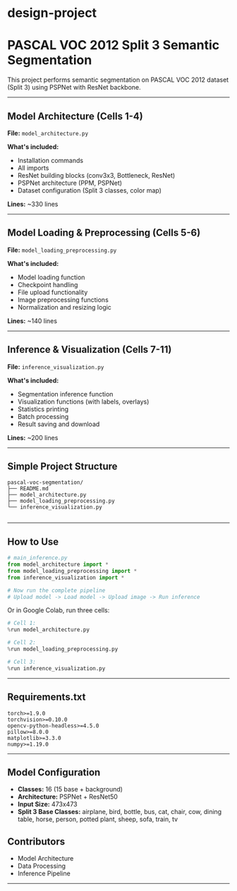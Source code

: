 # design-project

# PASCAL VOC 2012 Split 3 Semantic Segmentation

This project performs semantic segmentation on PASCAL VOC 2012 dataset (Split 3) using PSPNet with ResNet backbone.

---

## Model Architecture (Cells 1-4)

**File:** `model_architecture.py`

**What's included:**
- Installation commands
- All imports
- ResNet building blocks (conv3x3, Bottleneck, ResNet)
- PSPNet architecture (PPM, PSPNet)
- Dataset configuration (Split 3 classes, color map)

**Lines:** ~330 lines

---

## Model Loading & Preprocessing (Cells 5-6)

**File:** `model_loading_preprocessing.py`

**What's included:**
- Model loading function
- Checkpoint handling
- File upload functionality
- Image preprocessing functions
- Normalization and resizing logic

**Lines:** ~140 lines

---

## Inference & Visualization (Cells 7-11)

**File:** `inference_visualization.py`

**What's included:**
- Segmentation inference function
- Visualization functions (with labels, overlays)
- Statistics printing
- Batch processing
- Result saving and download

**Lines:** ~200 lines

---

## Simple Project Structure

```
pascal-voc-segmentation/
├── README.md
├── model_architecture.py
├── model_loading_preprocessing.py
└── inference_visualization.py
 
```

---

## How to Use


```python
# main_inference.py
from model_architecture import *
from model_loading_preprocessing import *
from inference_visualization import *

# Now run the complete pipeline
# Upload model -> Load model -> Upload image -> Run inference
```

Or in Google Colab, run three cells:
```python
# Cell 1: 
%run model_architecture.py

# Cell 2: 
%run model_loading_preprocessing.py

# Cell 3:
%run inference_visualization.py
```

---

## Requirements.txt

```
torch>=1.9.0
torchvision>=0.10.0
opencv-python-headless>=4.5.0
pillow>=8.0.0
matplotlib>=3.3.0
numpy>=1.19.0
```

---


## Model Configuration

- **Classes:** 16 (15 base + background)
- **Architecture:** PSPNet + ResNet50
- **Input Size:** 473x473
- **Split 3 Base Classes:** airplane, bird, bottle, bus, cat, chair, cow, dining table, horse, person, potted plant, sheep, sofa, train, tv

## Contributors

- Model Architecture
- Data Processing
- Inference Pipeline

---

